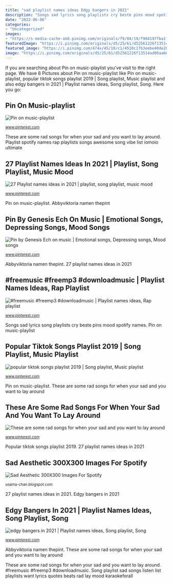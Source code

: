 ```yaml
---
title: "sad playlist names ideas Edgy bangers in 2021"
description: "Songs sad lyrics song playlists cry beste pins mood spotify names"
date: "2022-06-06"
categories:
- "Uncategorized"
images:
- "https://s-media-cache-ak0.pinimg.com/originals/f9/04/19/f904197fba1f2b8ee1066b93fa19ea33.jpg"
featuredImage: "https://i.pinimg.com/originals/d5/25/61/d52561226f13514ad06aa669b6b80aa3.jpg"
featured_image: "https://i.pinimg.com/474x/45/10/c1/4510c17b3eebe40de289f7bf2a0c182e.jpg"
image: "https://i.pinimg.com/originals/d5/25/61/d52561226f13514ad06aa669b6b80aa3.jpg"
---
```


If you are searching about Pin on music-playlist you've visit to the right page. We have 8 Pictures about Pin on music-playlist like Pin on music-playlist, popular tiktok songs playlist 2019 | Song playlist, Music playlist and also edgy bangers in 2021 | Playlist names ideas, Song playlist, Song. Here you go:

## Pin On Music-playlist

![Pin on music-playlist](https://i.pinimg.com/736x/2d/7b/6c/2d7b6c470e14b135e36755de24151392.jpg "Spotify depressing liste heartbreak lieder depressed tik usernames murakami haruki navn saddest hub ohren gute traurige songtexte musicas olyox")

<small>www.pinterest.com</small>

These are some rad songs for when your sad and you want to lay around. Playlist spotify names rap playlists songs awesome song vibe list iomoio ultimate

## 27 Playlist Names Ideas In 2021 | Playlist, Song Playlist, Music Mood

![27 Playlist names ideas in 2021 | playlist, song playlist, music mood](https://i.pinimg.com/474x/45/10/c1/4510c17b3eebe40de289f7bf2a0c182e.jpg "27 playlist names ideas in 2021")

<small>www.pinterest.com</small>

Pin on music-playlist. Abbyviktoria namen thepint

## Pin By Genesis Ech On Music | Emotional Songs, Depressing Songs, Mood Songs

![Pin by Genesis Ech on music | Emotional songs, Depressing songs, Mood songs](https://i.pinimg.com/originals/64/04/8b/64048b3e9ec6da015f71fb995992d98d.jpg "Sad aesthetic 300x300 images for spotify")

<small>www.pinterest.com</small>

Abbyviktoria namen thepint. 27 playlist names ideas in 2021

## #freemusic #freemp3 #downloadmusic | Playlist Names Ideas, Rap Playlist

![#freemusic #freemp3 #downloadmusic | Playlist names ideas, Rap playlist](https://i.pinimg.com/originals/d5/25/61/d52561226f13514ad06aa669b6b80aa3.jpg "Pin by genesis ech on music")

<small>www.pinterest.com</small>

Songs sad lyrics song playlists cry beste pins mood spotify names. Pin on music-playlist

## Popular Tiktok Songs Playlist 2019 | Song Playlist, Music Playlist

![popular tiktok songs playlist 2019 | Song playlist, Music playlist](https://i.pinimg.com/originals/fb/91/e8/fb91e8f23cd00a97aca2ca19527f1d02.jpg "Edgy bangers in 2021")

<small>www.pinterest.com</small>

Pin on music-playlist. These are some rad songs for when your sad and you want to lay around

## These Are Some Rad Songs For When Your Sad And You Want To Lay Around

![These are some rad songs for when your sad and you want to lay around](https://s-media-cache-ak0.pinimg.com/originals/f9/04/19/f904197fba1f2b8ee1066b93fa19ea33.jpg "Pin on music-playlist")

<small>www.pinterest.com</small>

Popular tiktok songs playlist 2019. 27 playlist names ideas in 2021

## Sad Aesthetic 300X300 Images For Spotify

![Sad Aesthetic 300X300 Images For Spotify](https://i1.wp.com/40.media.tumblr.com/d482411b8a7f4a1bc1dce84e177dff5d/tumblr_njzz5jALJS1u5vkxwo1_500.jpg "Playlist spotify names rap playlists songs awesome song vibe list iomoio ultimate")

<small>usama-chan.blogspot.com</small>

27 playlist names ideas in 2021. Edgy bangers in 2021

## Edgy Bangers In 2021 | Playlist Names Ideas, Song Playlist, Song

![edgy bangers in 2021 | Playlist names ideas, Song playlist, Song](https://i.pinimg.com/originals/f7/89/5a/f7895a2f5751cbdbb4fc87a1d3421d5c.jpg "Pin by genesis ech on music")

<small>www.pinterest.com</small>

Abbyviktoria namen thepint. These are some rad songs for when your sad and you want to lay around

These are some rad songs for when your sad and you want to lay around. #freemusic #freemp3 #downloadmusic. Song playlist sad songs listen list playlists want lyrics quotes beats rad lay mood karaokeforall
